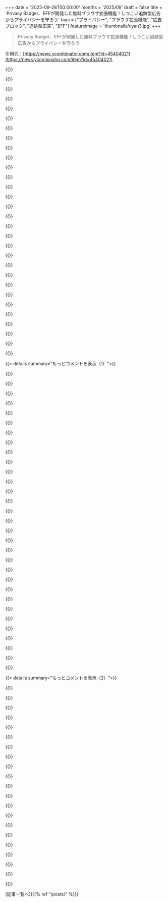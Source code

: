 +++
date = '2025-09-28T00:00:00'
months = '2025/09'
draft = false
title = 'Privacy Badger、EFFが開発した無料ブラウザ拡張機能！しつこい追跡型広告からプライバシーを守ろう'
tags = ["プライバシー", "ブラウザ拡張機能", "広告ブロック", "追跡型広告", "EFF"]
featureimage = 'thumbnails/cyan3.jpg'
+++

> Privacy Badger、EFFが開発した無料ブラウザ拡張機能！しつこい追跡型広告からプライバシーを守ろう

引用元：[https://news.ycombinator.com/item?id=45404021](https://news.ycombinator.com/item?id=45404021)




{{<matomeQuote body="Privacy Badgerは追跡してる広告だけブロックするんだ。目標は広告主により良いプライバシー慣行を促すこと。パーソナライズ広告って、過去に基づくだけで今には関係ないことが多いよね。先週車を検索したからって、もう買ったかもしれないのに、なんでペット用品見てる時に車の広告が出るの？広告主は非論理的で効果のない広告ビジョンに囚われてるし、そのせいで俺たちみんなが代償を払ってるんだよ。" userName="jqpabc123" createdAt="2025/09/28 13:25:29" color="#45d325">}}




{{<matomeQuote body="みんな、広告のために俺たちが払ってる代償を理解してないと思う。俺が知ってる業界だと、家のクリーニングに350ドル払ったら、実際に掃除した人には125ドルくらいしか行かないんだ。残りはGoogleの広告とか予約会社に消える。この業界はマーケティング費用が35%くらいあって、つまりクリーニング代の約75ドルがGoogleに行ってるってこと。もしクリーナーが60%給料アップしたら、もっと良いサービスになったんじゃない？そのお金が地元に残ったら、地域経済ももっと良くなると思わない？" userName="sanex" createdAt="2025/09/28 14:46:36" color="#38d3d3">}}




{{<matomeQuote body="この問題は直接行動で解決できるよ。クリーナーが来たら、次からは直接やり取りしたいって説明して、電話番号を聞くんだ。どんなアプリも、ギグ産業のこの「アナログホール」を塞ぐことはできないからね。" userName="ruined" createdAt="2025/09/28 16:50:55" color="">}}




{{<matomeQuote body="それはクリーナーには通用するかもしれないけど、ライドシェア、フードデリバリー、バケーションレンタルには無理じゃないかな。それらがギグエコノミーの大部分を占めてるんだからさ。" userName="gruez" createdAt="2025/09/28 18:16:36" color="">}}




{{<matomeQuote body="多くの人は、Google検索したりレビューを読んだりしなかったら、このクリーナーを見つけられなかったと思うよ。直接広告じゃなくても、それもマーケティング予算の一部だろ。じゃあ、何を変えればいいんだ？" userName="m0rde" createdAt="2025/09/28 15:16:43" color="">}}




{{<matomeQuote body="パーソナライズ広告が非パーソナライズ広告より効果的ってのは間違いないよ。「何の証明もない」って主張は、彼らが収集してる効果測定データを見たらありえない話だ。俺は以前アドテク企業で働いてたから、彼らが嫌いになったけど、効果を裏付けるデータがないとは言えないな。文脈ベースの広告データには詳しくないけど、一般的にかなり優れてるとは思えない。何かを検索してる時みたいに、意味のある状況では既にもう使われてるしね。" userName="tdb7893" createdAt="2025/09/28 14:43:56" color="#ff33a1">}}




{{<matomeQuote body="バケーションレンタルなら、オーナーが後で名刺をくれたことがあるよ。フードデリバリー（テイクアウトだけでも）やライドシェアの場合、アプリは本当に価値を提供してる。今すぐ取引したいドライバーと顧客を結びつけるし、サービスもそこまで差別化されてないからね。彼らのエコシステムに残るのは理にかなってるし、利益を出し続けるのも公平だと思うな。" userName="bee_rider" createdAt="2025/09/28 19:50:53" color="">}}




{{<matomeQuote body="俺はこういうの、友達やご近所さんに口コミで聞くタイプなんだよね。君が業界を知ってるなら、このケースでなんでオンライン検索したの？" userName="harvey9" createdAt="2025/09/28 15:16:00" color="">}}




{{<matomeQuote body="全くその通り！俺も家のこととかで下請け業者とよくそうしてるよ。ほとんどの人が直接俺と仕事してくれるのを喜んでるんだ。" userName="alyandon" createdAt="2025/09/28 16:57:40" color="">}}




{{<matomeQuote body="パーソナライズド広告が嫌だって？過去の情報は関係ないなんて間違いだよ。リテール分析をすればわかるけど、次に買う可能性が高いのは最後に買ったものと同じ商品なんだ。広告主は費用を抑えたいから、一番買われやすい商品を狙うんだよ。ROIが文脈広告より圧倒的に高いからね。(DMAやHNがFacebookの pay-or-consent モデルを非難してるのは笑える話さ。)" userName="labcomputer" createdAt="2025/09/28 16:23:09" color="#785bff">}}




{{<matomeQuote body="それは、”正当な税金を払うよりも多く払いたい？脱税を手助けしろ”ってことと似てるよ。Googleを排除するのはコミュニティにとってプラスだけど、地方サービスに使われる税金については同じことは言えないからね。" userName="kenmacd" createdAt="2025/09/28 18:12:21" color="">}}




{{<matomeQuote body="人を雇う時って、料理人や弁護士、配管工でも何でもそうだけど、何を基準に選べばいいかわからないだろ？だから以前に雇った人に聞くんだが、その人たちは仕事の質なんて実はわかってないんだ。悪い結果に”気づかなかった”だけさ。評価する資格がないのに、その紹介に基づいて雇うんだから、みんな困ってるってわけ。" userName="awesome_dude" createdAt="2025/09/28 17:03:31" color="#ff5c5c">}}




{{<matomeQuote body="YouTubeの開発者さん、頼むよ！これこそYouTube広告がどうあるべきかだよ。90年代のフランス製ホットハッチのタイミングベルト交換の動画見てるのに、どうでもいいスキンケア製品の60秒広告をスキップできないなんてありえないだろ？言葉の途中で割り込むのも最悪だ。せめて動画と少しでも関連のある広告を表示してくれよ、頼むからさ！" userName="bartread" createdAt="2025/09/28 14:40:08" color="#785bff">}}




{{<matomeQuote body="どちらの証拠もないけど、広告会社が集めたデータはちょっと疑わしいと思うな。あいつらのスキルは、人に多く払わせたり、新しいサービスが必要だと信じ込ませたりすることだろ？そりゃ彼らの価値提案そのものだから、彼らの内部データや指標は、広告サービスを売るための純粋な広告材料だってことさ。" userName="bee_rider" createdAt="2025/09/28 16:15:53" color="">}}




{{<matomeQuote body="フードデリバリー（少なくともテイクアウト）とライドシェアは価値があるって？問題は、フードデリバリーネットワークはただのネットワークであるべきで、大きな利益センターであるべきじゃないってことだよ。UberEats登場前は各レストランが配達員を雇ってたけど、今は中間業者が市場を独占して、配達はより高価で不便になったんだ。配達料は3〜5ユーロで最低注文額もあるし、レストランはアプリより安く提供できない。むしろ価値が下がったんじゃないか？" userName="jorvi" createdAt="2025/09/28 22:11:20" color="#ff5c5c">}}




{{<matomeQuote body="その主張、データで裏付けあるの？マーケティングって、すごくデータに基づいてて、賢い統計学者や科学的なテストで広告配置やコンテンツを最適化してるんだよ。閲覧履歴に基づいたターゲット広告のパフォーマンスについて仮説テストをしないなんて、ありえないと思うんだけど。何か誤解してるかな？" userName="hermannj314" createdAt="2025/09/28 15:04:52" color="">}}




{{<matomeQuote body="コンピューターができる何世紀も前から、家事サービスのための市場はあったんだぜ。もっと身近な例で言えば、君の両親がどうやってそういう助けを見つけてたか考えてみろよ。" userName="t_mann" createdAt="2025/09/28 15:21:28" color="">}}




{{<matomeQuote body="信頼できる人同士で情報を共有できれば、略奪的な中間業者がいない形で需給が合うはず。<br>今のウェブは中間業者の「レントシーキング資本主義」だ。中間業者の設計をぶっ壊して、ユーザーの信頼グラフに基づいたプロトコルに変えるべきだよ。そうすれば中間業者は一人ひとりの信頼を得るしかなくなるし、僕らがまた新しい問題にならないようにプロトコルとして公開しようぜ。" userName="__MatrixMan__" createdAt="2025/09/28 16:48:35" color="#45d325">}}




{{<matomeQuote body="これらの会社で働いた経験上、データは曖昧な部分もあるけど、広告クリックから購入に直結してるのはめちゃくちゃ明確だよ。陰謀論じゃない、データはハッキリしてる。<br>広告の効果は過大評価されてるかもだけど、無効ではないし、トラッキングなしで効果的な広告なんて無理だと思うね。文脈広告は限定的なケースでなら使えるけどさ。" userName="tdb7893" createdAt="2025/09/28 20:03:50" color="#38d3d3">}}




{{<matomeQuote body="クリーナーの例みたいに、ライドシェアやフードデリバリーの運転手の番号を直接手に入れればいいんじゃない？" userName="kelvinjps10" createdAt="2025/09/28 19:06:19" color="">}}




{{<matomeQuote body="広告担当者が効果的だって信じてるデータ収集って、どこに欠陥があるんだろう？<br>家買った後に不動産広告が大量に来たけど、あの時は「二度と買いたくない」って思ってたのにさ。消耗品から推測してるだけなのかな？広告が全く影響しないとは思わないけど、次の購入には繋がらないって。" userName="eichin" createdAt="2025/09/28 18:00:52" color="">}}




{{<matomeQuote body="ポッドキャストやYouTubeチャンネルは文脈広告頼りでしょ？MKBHDもYouTube広告だけじゃ収益足りないって言ってるし。文脈広告の方が効果的だよ。DuckDuckGoみたいに検索に合った広告を出せば、中間業者なしで儲かるはず。<br>行動広告はデータ売ってるから成り立つんだ。新しいメディアがサブスクモデルに移行したのは変だよ。昔ながらの方法なら、もっとオープンでプライバシーフレンドリーだったのにさ。" userName="unsungNovelty" createdAt="2025/09/28 15:19:43" color="#ff5c5c">}}




{{<matomeQuote body="「レントシーキング資本主義」って言ってるけど、Googleは口コミ紹介を妨げてるの？それともみんな、単にGoogle Adsが便利だから使ってるだけ？<br>なんか、気に入らない会社を「レントシーキング資本主義」って呼んでるだけみたいに聞こえるんだけど。" userName="gruez" createdAt="2025/09/28 18:23:04" color="">}}




{{<matomeQuote body="納得できないな。Uberみたいなアプリが効率的なのは、必要な時に一番近いドライバーと繋いでくれるからでしょ。<br>運転手の番号を知ってても、その時働いてないかもしれないし遠くにいるかも。フードデリバリーも同じだよ。クリーナーとは全然違うね。クリーナーは「今すぐ」必要になることないし、予約できるから。" userName="palata" createdAt="2025/09/28 19:45:59" color="#785bff">}}




{{<matomeQuote body="Premiumに加入すれば、Google広告はすぐ消えるよ！心の平和を考えたらめちゃくちゃ安い。SponsorBlockと組み合わせたらもっと効果的だぜ。" userName="npteljes" createdAt="2025/09/28 16:24:14" color="">}}




{{<matomeQuote body="広告クリックから購入まで追跡できても、その広告に価値があったとは限らないよ。<br>もしその人が広告がなくてもその商品を見つけられたなら、広告は別に何の価値も加えてないってことだからね。" userName="bee_rider" createdAt="2025/09/28 20:13:46" color="">}}




{{<matomeQuote body="問題はここだよ。彼らは雇われる人の質を全く知らない。ただ悪い結果を見てないだけだ。僕は知らない人に操られる機械よりも、知ってる人を信じるね。<br>誰かが悪い推薦をしたら、次はそいつの推薦は聞かないって心に留める。これ、過去5000年間ずっとそうしてきたことだろ。" userName="reaperducer" createdAt="2025/09/28 17:55:54" color="#38d3d3">}}




{{<matomeQuote body="「証拠がない」って言ってるけど、詳細データがなくても、パーソナライズ広告と昔ながらの広告の売上やコンバージョン率を比べれば、その部分は反論できるよ。" userName="dartharva" createdAt="2025/09/28 15:02:06" color="#38d3d3">}}




{{<matomeQuote body="広告費をなくしても、清掃員が給料上がるわけじゃないよ。競争市場だと料金が下がって、結局顧客が安くなるだけ。でも、オーバーヘッドが減るのは良いことだね。余ったお金で人を雇えば労働需要が増えて賃金も上がるかも。本当の問題は、広告費の機能をどう代替するかだよ。非営利のギグ・マーケットプレイスを作っても、どうやってみんなに知ってもらって使ってもらうかが課題だね。" userName="AnthonyMouse" createdAt="2025/09/28 23:09:30" color="#ff33a1">}}




{{<matomeQuote body="Firefoxでは、uBlock Originがあれば重複してるよ。詳しくはここ見てね: https://github.com/arkenfox/user.js/wiki/4.1-Extensions#-don..." userName="HelloUsername" createdAt="2025/09/28 15:03:54" color="#ff5c5c">}}




{{< details summary="もっとコメントを表示（1）">}}

{{<matomeQuote body="僕は両方使ってて効果的だよ。目標は似てるけど、実際は違うんだ。UBOはリクエストレベルのフィルタリングで、ほとんどの広告やトラッカーをブロックできるけど、全部は無理。Privacy Badgerはコンテンツレベルのフィルタリングで、UBOが漏らすものもキャッチしてくれるよ。" userName="kmacdough" createdAt="2025/09/28 20:37:08" color="#ff5c5c">}}




{{<matomeQuote body="Privacy BadgerはUBOがやらないことをしてるけど、それはUBOがリクエストレベルフィルタリングしかしないからじゃないよ。UBOだってコンテンツレベルフィルタリングや、スクリプトレットインジェクションみたいな方法で特定のトラッカー機能を無効化してるんだ。" userName="zamadatix" createdAt="2025/09/28 21:59:43" color="#785bff">}}




{{<matomeQuote body="Privacy Badgerは検索エンジンのリンクを書き換えると思うんだけど、UBOはデフォルトではやらないんじゃないかな。これ見てみてね: https://www.eff.org/deeplinks/2023/09/new-privacy-badger-pre..." userName="mixmastamyk" createdAt="2025/09/28 16:59:08" color="#ff5c5c">}}




{{<matomeQuote body="皮肉だね。そのEFFのリンクをクリックしたら、僕のファイアウォールが「ブラウザがTCPポート443でassets-usa.mkt.dynamics.comに接続しようとしてる！」って警告したよ。" userName="reaperducer" createdAt="2025/09/28 17:58:39" color="#38d3d3">}}




{{<matomeQuote body="全てのアクセス解析や広告がファーストパーティになるのはいつなんだろうね（たぶん中小サイトには難しいから、何年も先の話だろうけど）。まあ、今の状況を楽しんでおくか。" userName="Barbing" createdAt="2025/09/28 22:36:05" color="">}}




{{<matomeQuote body="僕は昔からUBOとPrivacy Badgerを両方使ってるんだけど、UBOって本当にPrivacy Badgerのフィルタリングルールを100%カバーしてるのかな？" userName="ls612" createdAt="2025/09/28 16:42:23" color="">}}




{{<matomeQuote body="それぞれのツールは文脈によって少しずつ違うんだよね。uBlockはほとんどのケースに対応するけど、すべてのサイトが完全にクリーンなわけじゃない。一般的には、NoScriptのサイトごとのフィルター設定（XSS、Webgl、LANリソースのブロックとか）の方が実用的で、主要なページ機能に必要なリソースを深くコントロールできるんだ。ウェブサイトはホスト、JavaScript CDN、一部のメディアCDNやクラウドURIだけあれば十分なことが多いよ。最近のサイトはテレメトリやマルウェア、広告サービスを仕込んでるから、そういうのがなければもっと速く読み込まれるはず！" userName="Joel_Mckay" createdAt="2025/09/28 19:15:55" color="#785bff">}}




{{<matomeQuote body="それなら、NoScriptって名前はちょっと語弊があるよね。SomeScriptとかOnlyScriptって呼ぶべきじゃないかな。" userName="lblume" createdAt="2025/09/28 19:52:10" color="">}}




{{<matomeQuote body="確かに、サイトごとのルール設定は比較的新しい機能だけど、より良いアプリケーション層のフィルタリングソリューションを提供してくれるよ。経験上、リソースドメインやリダイレクトの数が少ないサイトほど、コンテンツの質が高い傾向にあると思うな。" userName="Joel_Mckay" createdAt="2025/09/28 20:52:59" color="#ff5c5c">}}




{{<matomeQuote body="uBlock Originは優れたプライバシーツールだよ。でも、uBlock OriginはPrivacy Badgerの代わりにはならないし、Privacy BadgerもuBlock Originの代わりにはならない。詳しくはhttps://privacybadger.org/#How-is-Privacy-Badger-different-f...を見て。あのWikiページは結構適当だよ。例えば、「Total Cookie Protection（dFPI）とは重複する」ってあるけど、https://privacybadger.org/#Is-Privacy-Badger-compatible-with...も見てみて。" userName="ghostwords" createdAt="2025/09/29 13:52:25" color="#45d325">}}




{{<matomeQuote body="このページをリンクしてくれてありがとう。複数のアドオンを使ってるんだけど、この設定を考えてから何年か経ったから、そろそろ見直す時期だったんだ。" userName="npteljes" createdAt="2025/09/28 16:11:33" color="">}}




{{<matomeQuote body="Privacy Badgerは他の拡張機能とは違って、広告ブロッカーと相性がいいんだ。もしPrivacy Badgerがやってることに納得するなら、遠慮なく使い続けていいよ。詳しくはhttps://privacybadger.org/#How-is-Privacy-Badger-different-f...を見てね。" userName="ghostwords" createdAt="2025/09/29 13:42:00" color="#38d3d3">}}




{{<matomeQuote body="正直、自分を晒したくないんだよね: https://adtechmadness.wordpress.com/2020/03/27/detecting-pri..." userName="PrivacyDingus" createdAt="2025/09/29 13:03:04" color="">}}




{{<matomeQuote body="この検出機能はデフォルトでオフになってるよ。詳しくはhttps://www.eff.org/deeplinks/2023/10/privacy-badger-learns-...を見てね。" userName="ghostwords" createdAt="2025/09/29 13:54:01" color="#ff5733">}}




{{<matomeQuote body="余談だけど、Firefox用の良いCookie同意ブロッカーやポップアップブロッカーって誰か知らない？「I don’t care about cookies」は怪しい第三者に買収されたからアンインストールしちゃったんだよね。" userName="idk1" createdAt="2025/09/29 07:44:10" color="">}}




{{<matomeQuote body="Consent-O-Maticってツール使ってるよ。全部じゃないけど、一部のサイトではCookie同意ダイアログの「Reject」を自動で選んでくれるんだ。標準的なCookie同意ダイアログを作るなら、これが動くか試すといいかもね。" userName="jillesvangurp" createdAt="2025/09/29 10:58:34" color="#785bff">}}




{{<matomeQuote body="俺はuBlock Originのフィルターリストに「EasyList/uBO – Cookie Notices」を入れてるよ。Cookieのポップアップをブロックするのに結構役立ってるね。" userName="kubanczyk" createdAt="2025/09/29 08:04:11" color="">}}




{{<matomeQuote body="今、この機能開発中なんだ！Privacy Badgerが、オプトアウトできるような一般的なCookie同意バナーから、自動でオプトアウトしてくれるようになる予定だよ。" userName="ghostwords" createdAt="2025/09/29 13:38:22" color="#785bff">}}




{{<matomeQuote body="全部に対応できるわけじゃないけど、Cookie同意バナーってサードパーティのリクエストで読み込まれることが多いんだよね。ドメイン名に“cookie”とか“privacy”とか“consent”とか入ってるから、それをブロックすればいい。uBlock Originなら“I am an advanced user”にチェックすると設定できるよ。" userName="mzajc" createdAt="2025/09/29 19:22:41" color="#45d325">}}




{{<matomeQuote body="uBlock Originで全部のサードパーティコンテンツをブロックするのと比べて、Privacy Badgerって何が優れてるの？uBOだとサイトが壊れることも多いけど、必要なCDNは手動でONにできるしね。Privacy Badgerがfonts.googleapis.comをブロックするとは思えないんだよな。あれってGoogleがユーザーを追跡するのに使ってるし、いろんなサイトで使われてるのにさ。" userName="drnick1" createdAt="2025/09/28 19:13:21" color="#38d3d3">}}




{{<matomeQuote body="Google Fontsを完全にローカル版に置き換える方法ってあるのかな？…あ、LocalCDNっていうのができるみたいだね（Firefox拡張機能とかで）。誰かLocalCDN（https://localcdn.org）を試した人いる？" userName="Barbing" createdAt="2025/09/28 22:43:20" color="">}}




{{<matomeQuote body="何も置き換えなくても大丈夫だよ。ブラウザが自動で似たようなローカルフォントにフォールバックしてくれるからね。" userName="drnick1" createdAt="2025/09/29 05:35:17" color="">}}




{{<matomeQuote body="ありがとう。それも見たんだけど、見た目がイマイチで、一部の小さなブログとかのアートっぽい感じがなくなっちゃうんだよね。<br>プライバシー重視なら悪いトレードオフじゃないけどね！" userName="Barbing" createdAt="2025/09/29 22:21:53" color="">}}




{{<matomeQuote body="Privacy Badgerには、コンテンツを読み込むホストごとに3つのモードがあるんだ。「Allow」、「Block Cookies」、「Block Entirely」ね。Google Fontsみたいなのでも、トラッキングCookieを許可せず読み込めるってわけ。GoogleはIPアドレスやユーザーエージェントで追跡できるけど、Cookieでの追跡はできなくなるよ。Google Fontsを完全にブロックするオプションもあるしね。" userName="nnf" createdAt="2025/09/28 19:48:07" color="#ff33a1">}}




{{<matomeQuote body="uBlock Originにも、この機能あるよ。" userName="Minor49er" createdAt="2025/09/28 20:52:24" color="">}}




{{<matomeQuote body="Privacy Badgerはトラッキング状況に応じてブロックを調整するよ。Google Fontsをブロックし始めたから、使いたくて手動で許可したんだ。ブロックレベルは忘れちゃったけど、一部のCookieはクロスサイトにならないように隔離するし、完全にブロックするものもあるよ。Cookieごとに設定は簡単に変えられるんだ。でも、uBlock Originを使ってるならPrivacy Badgerはいらないってのは本当かもね。僕はuBlock Originは使ってないけど。" userName="jrochkind1" createdAt="2025/09/29 12:28:19" color="#785bff">}}




{{<matomeQuote body="uBOでの手動ブロックは手間がかかるけど、Privacy Badgerは（ほとんど）自動でやってくれるよ。もっと詳しく知りたいなら、https://privacybadger.org/#How-is-Privacy-Badger-different-f... を見てみてね。" userName="ghostwords" createdAt="2025/09/29 13:39:36" color="#ff33a1">}}




{{<matomeQuote body="Privacy Badgerは何年も前からあるけど、多くのケースに対応してないよ。代わりにuBlock Originを使えば？" userName="PranaFlux" createdAt="2025/09/28 16:36:22" color="">}}




{{<matomeQuote body="Privacy Badgerは何をカバーしてないの？（そう、Privacy Badgerは広告ブロッカーじゃないけど、広告ブロッカーとはうまく連携できるよ。）" userName="ghostwords" createdAt="2025/09/29 13:40:26" color="">}}




{{<matomeQuote body="それらは並行して使っても全然問題ないよ。" userName="piaste" createdAt="2025/09/30 06:58:20" color="">}}

{{</details>}}




{{< details summary="もっとコメントを表示（2）">}}

{{<matomeQuote body="Privacy BadgerとuBlock＝良い軽量な組み合わせだよ。" userName="ytrt54e" createdAt="2025/09/28 15:35:39" color="">}}




{{<matomeQuote body="僕の知る限りだと、uBlockを使ってるならPBは重複してて不要だよ。" userName="sedawkgrep" createdAt="2025/09/28 16:35:22" color="">}}




{{<matomeQuote body="GitHubのwikiページかgorhill氏のツイートだったと思うんだけど、uBlock Originは他のブロッカーと一緒に使うべきじゃないって言ってたよ。だって、検出回避スクリプトに干渉する可能性があるからね。" userName="extraduder_ire" createdAt="2025/09/28 18:55:33" color="#45d325">}}




{{<matomeQuote body="Privacy Badgerは広告ブロッカーとは違うよ（同じリストは使ってないんだ）。非営利団体EFFがより良いWebのために作ってて、独自の機能もたくさんあるんだよ。もっと詳しく知りたいなら、`https://privacybadger.org/#How-is-Privacy-Badger-different-f...`を見てみてね。" userName="ghostwords" createdAt="2025/09/29 13:55:48" color="#ff33a1">}}




{{<matomeQuote body="ChevyとFordみたいなもんかな。BraveがあればPrivacy Badgerはいらないって言う人もいるけど、僕は両方が残って選択肢があるのがいいと思うな。" userName="slumberlust" createdAt="2025/09/28 19:45:17" color="">}}




{{<matomeQuote body="Braveブラウザを使ってる人が、なんでこの拡張機能も必要になるんだろう？純粋な疑問なんだ。" userName="neves" createdAt="2025/09/29 02:45:15" color="">}}




{{<matomeQuote body="Privacy Badgerの機能（クリックで有効になるウィジェットとか）が好きだったり、EFFのミッションを応援してより良いWebのために貢献したいなら使うといいよ。詳しくは`https://privacybadger.org/#How-is-Privacy-Badger-different-f...`を見てね。" userName="ghostwords" createdAt="2025/09/29 13:57:59" color="#ff5c5c">}}




{{<matomeQuote body="Braveに内蔵されてる広告とトラッカーのブロック機能だけで十分だよ。それだけでもすごく効果的だから大丈夫。" userName="UberFly" createdAt="2025/09/29 05:02:59" color="">}}




{{<matomeQuote body="もしuBlock Originを詳細モード（JavaScriptをデフォルトでブロックして、必要なものだけホワイトリストにしてる）で使ってる場合、Privacy Badgerはこれに加えて何を提供してくれるの？umtrixが本当に懐かしいな。" userName="hn-ifs" createdAt="2025/09/28 21:27:46" color="#785bff">}}




{{<matomeQuote body="クリックで有効になるウィジェットの代替機能、GPCやDNTの適用、あとはサイトによってはuBlock Originを完全にオフにして、Privacy Badgerにほとんどの問題を自動で任せることもできるよ。詳しくは`https://privacybadger.org/#How-is-Privacy-Badger-different-f...`を見てね。" userName="ghostwords" createdAt="2025/09/29 13:48:55" color="#ff33a1">}}




{{<matomeQuote body="数年間使ってるけど、以前よりサイトが見られなくなることが増えたんだ。広告はあってもいいけど、トラッキングされるのは嫌だな。でも、トラッキングなしで広告を見せることに価値はないのかな。" userName="jrochkind1" createdAt="2025/09/29 12:25:00" color="">}}




{{<matomeQuote body="うまく動かなくてごめんね！<br>参考までに、Privacy Badgerはポップアップの「Disable for this site」ボタンで特定のサイトではいつでも無効にできるよ。あと、「Report broken site」ボタンでPrivacy Badgerを良くする手助けもできるんだ。" userName="ghostwords" createdAt="2025/09/29 13:36:45" color="#785bff">}}




{{<matomeQuote body="両方やってるよ！<br>でも、たまにサイトが動かない理由がわからなくて混乱するんだよね。Privacy Badgerのこと忘れちゃうこともあるし。<br>開発者として、どのトラッカーを赤から黄や緑に動かせば動くか自分で見つけ出すこともあるよ。<br>「Report broken site」が本当に役に立つのかな、人間の目に入るのかなって疑問だったんだ。ブロックされるトラッカーが適応型（クライアント固有かどうかは不明だけど）だから特にそう思ってた。でも、役に立つって言うなら続けるよ！" userName="jrochkind1" createdAt="2025/09/29 16:57:37" color="#45d325">}}




{{<matomeQuote body="ありがとう！<br>「Report broken site」が本当に役に立つのかな、人間の目に入るのかなって疑問だったんだ？<br>役に立つよ！私たちは日々の集計レポートを作成して対応しているんだ。それに、集計で漏れてしまうものがないか、定期的に生のレポートもたくさん確認しているよ。" userName="ghostwords" createdAt="2025/09/29 17:11:59" color="#ff5c5c">}}




{{<matomeQuote body="今、クロスサイトCookieを無効にして、すべてのトラッカーやスクリプトをブロックしたFirefox nightlyを使ってるんだ。uBlock Originも動かしてるよ。この設定だとPrivacy Badgerは重複するかな？" userName="lsuresh" createdAt="2025/09/28 21:15:45" color="#38d3d3">}}




{{<matomeQuote body="以下のリンクをチェックしてみてね。<br>- https://privacybadger.org/#Is-Privacy-Badger-compatible-with...<br>- https://privacybadger.org/#How-is-Privacy-Badger-different-f..." userName="ghostwords" createdAt="2025/09/29 13:59:08" color="#45d325">}}




{{<matomeQuote body="[このページ](https://github.com/arkenfox/user.js/wiki/4.1-Extensions#-don...)によると、そうだね、その場合は重複するよ。" userName="tao_oat" createdAt="2025/09/29 10:19:22" color="#45d325">}}




{{<matomeQuote body="最初のリリースからデスクトップとモバイルでハッピーに使ってるユーザーだよ。" userName="n3storm" createdAt="2025/09/28 16:52:22" color="">}}




{{<matomeQuote body="それがどんな影響を与えたか知ってる？privacytools.ioが、uBlock Originに取って代わられたからリストから削除したみたいだよ：https://github.com/privacytools/privacytools.io/pull/1864" userName="commandersaki" createdAt="2025/09/28 18:34:25" color="#785bff">}}




{{<matomeQuote body="privacytools.ioは宣伝サイトになっちゃったんだ。<br>元の運営チームは今、privacy guides（https://www.privacyguides.org/en/）にいるよ。" userName="bfg_9k" createdAt="2025/09/29 08:23:26" color="#ff33a1">}}

{{</details>}}



[記事一覧へ]({{% ref "/posts/" %}})
